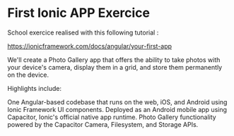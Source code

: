 # First Ionic APP Exercice

School exercice realised with this following tutorial :

https://ionicframework.com/docs/angular/your-first-app

We'll create a Photo Gallery app that offers the ability to take photos with your device's camera, display them in a grid, and store them permanently on the device.

Highlights include:

One Angular-based codebase that runs on the web, iOS, and Android using Ionic Framework UI components.
Deployed as an Android mobile app using Capacitor, Ionic's official native app runtime.
Photo Gallery functionality powered by the Capacitor Camera, Filesystem, and Storage APIs.
